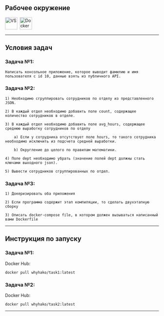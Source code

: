 <h2>
  Рабочее окружение
</h2>
	<div>
	<img src="https://visualstudio.microsoft.com/wp-content/uploads/2021/10/Product-Icon.svg" title="VS" alt="VS" width="40" height="40"/>&nbsp;
	<img src="https://cdn-icons-png.flaticon.com/512/5969/5969059.png" title="Docker" alt="Docker" width="40" height="40"/>&nbsp;
	</div>
	
---

<h2>
	Условия задач
</h2>

### Задача №1:

	Написать консольное приложение, которое выводит фамилию и имя пользователя с id 10, данные взять из публичного API.

### Задача №2:

	1) Необходимо сгруппировать сотрудников по отделу из представленного JSON. 
	
	2) В каждый отдел необходимо добавить поле count, содержащее количество сотрудников в отделе.
	
	3) В каждый отдел необходимо добавить поле avg_hours, содержащее среднюю выработку сотрудников по отделу
	
		a) Если у сотрудника отсутствует поле hours, то такого сотрудника необходимо исключить из подсчета средней выработки.
		
		b) Округление до целого по правилам математики.
		
	4) Поле dept необходимо убрать (значение полей dept должны стать ключами выходного json).
	
	5) Вывести сотрудников сгруппированных по отдел.
	
### Задача №3:

	1) Докеризировать оба приложения
	
	2) Если программа содержит этап компиляции, то сделать двухэтапную сборку
	
	3) Описать docker-compose file, в котором должен вызываться написанный вами Dockerfile

---

<h2>
	Инструкция по запуску
</h2>

### Задача №1:
	
Docker Hub: 

	docker pull whyhako/task1:latest

### Задача №2:
	
Docker Hub: 
	
	docker pull whyhako/task2:latest

---